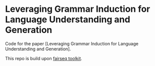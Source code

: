 Leveraging Grammar Induction for Language Understanding and Generation
===

Code for the paper [Leveraging Grammar Induction for Language Understanding and Generation].

This repo is build upon [fairseq toolkit](https://github.com/facebookresearch/fairseq).

<!-- ## Environment setup

```
git clone https://github.com/0-KaiKai-0/Grammar-Induction.git
cd Grammar-Induction
pip install --editable ./
```

## Example experiments
```
cd data_prepare # prepare and prepocess the data
bash prepare-iwslt14.sh
bash preprocess-iwslt14.sh
```

- **Training and evalutaion**
```
cd ../experiments
```

- Baseline: Transformer
```
bash run-transformer.sh
```

- Grammar-enhanced Transformer
```
bash bpe.sh
bash run-grammarformer.sh
```

## Citation
If you find this work helpful, please cite our paper:
```
@article{kai2024sh2,
  title={SH2: Self-Highlighted Hesitation Helps You Decode More Truthfully},
  author={Kai, Jushi and Zhang, Tianhang and Hu, Hai and Lin, Zhouhan},
  journal={arXiv preprint arXiv:2401.05930},
  year={2024}
}
``` -->
